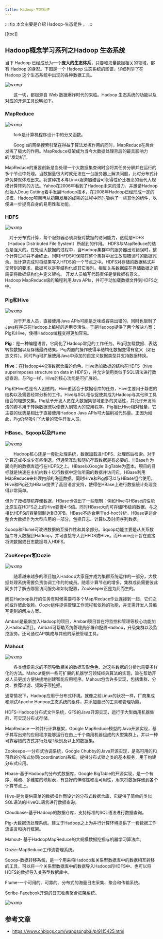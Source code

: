 ```yaml
---
title: Hadoop-生态组件
---
```


::: tip
本文主要是介绍 Hadoop-生态组件 。
:::

[[toc]]

## Hadoop概念学习系列之Hadoop 生态系统

当下 Hadoop 已经成长为一个**庞大的生态体系**，只要和海量数据相关的领域，都有 Hadoop 的身影。下图是一个 Hadoop 生态系统的图谱，详细列举了在 Hadoop 这个生态系统中出现的各种数据工具。

<img class= "zoom-custom-imgs" :src="$withBase('/assets/img/ds/ecology/component-1.png')" alt="wxmp">

　　这一切，都起源自 Web 数据爆炸时代的来临。Hadoop 生态系统的功能以及对应的开源工具说明如下。

 
### MapReduce

<img class= "zoom-custom-imgs" :src="$withBase('/assets/img/ds/ecology/component-2.png')" alt="wxmp">

　　fork是计算机程序设计中的分叉函数。

　　Google的网络搜索引擎在得益于算法发挥作用的同时，MapReduce在后台发挥了极大的作用。MapReduce框架成为当今大数据处理背后的最具影响力的“发动机”。

​    MapReduce的重要创新是当处理一个大数据集查询时会将其任务分解并在运行的多个节点中处理。当数据量很大时就无法在一台服务器上解决问题，此时分布式计算优势就体现出来。将这种技术与Linux服务器结合可获得性价比极高的替代大规模计算阵列的方法。Yahoo在2006年看到了Hadoop未来的潜力，并邀请Hadoop创始人Doug Cutting着手发展Hadoop技术，在2008年Hadoop已经形成一定的规模。Hadoop项目再从初期发展的成熟的过程中同时吸纳了一些其他的组件，以便进一步提高自身的易用性和功能。


### HDFS

<img class= "zoom-custom-imgs" :src="$withBase('/assets/img/ds/ecology/component-3.png')" alt="wxmp">

 　对于分布式计算，每个服务器必须具备对数据的访问能力，这就是HDFS（Hadoop Distributed File System）所起到的作用。 HDFS与MapReduce的结合是强大的。在处理大数据的过程中，当Hadoop集群中的服务器出现错误时，整个计算过程并不会终止。同时HFDS可保障在整个集群中发生故障错误时的数据冗余。当计算完成时将结果写入HFDS的一个节点之中。HDFS对存储的数据格式并无苛刻的要求，数据可以是非结构化或其它类别。相反关系数据库在存储数据之前需要将数据结构化并定义架构。 开发人员编写代码责任是使数据有意义。Hadoop MapReduce级的编程利用Java APIs，并可手动加载数据文件到HDFS之中。


### Pig和Hive

<img class= "zoom-custom-imgs" :src="$withBase('/assets/img/ds/ecology/component-4.png')" alt="wxmp">

　　对于开发人员，直接使用Java APIs可能是乏味或容易出错的，同时也限制了Java程序员在Hadoop上编程的运用灵活性。于是Hadoop提供了两个解决方案：Pig和Hive，使得Hadoop编程变得更加容易。

​    **Pig**：是一种编程语言，它简化了Hadoop常见的工作任务。Pig可加载数据、表达转换数据以及存储最终结果。Pig内置的操作使得半结构化数据变得有意义（如日志文件）。同时Pig可扩展使用Java中添加的自定义数据类型并支持数据转换。

​    **Hive**：在Hadoop中扮演数据仓库的角色。Hive添加数据的结构在HDFS（hive superimposes structure on data in HDFS），并允许使用类似于SQL语法进行数据查询。与Pig一样，Hive的核心功能是可扩展的。

​    Pig和Hive总是令人困惑的。Hive更适合于数据仓库的任务，Hive主要用于静态的结构以及需要经常分析的工作。Hive与SQL相似促使其成为Hadoop与其他BI工具结合的理想交集。Pig赋予开发人员在大数据集领域更多的灵活性，并允许开发简洁的脚本用于转换数据流以便嵌入到较大的应用程序。Pig相比Hive相对轻量，它主要的优势是相比于直接使用Hadoop Java APIs可大幅削减代码量。正因为如此，Pig仍然吸引了大量的软件开发人员。

 
### HBase、Sqoop以及Flume

<img class= "zoom-custom-imgs" :src="$withBase('/assets/img/ds/ecology/component-5.png')" alt="wxmp">

　　Hadoop核心还是一套批处理系统，数据加载进HDFS、处理然后检索。对于计算这或多或少有些倒退，但通常互动和随机存取数据是有必要的。HBase作为面向列的数据库运行在HDFS之上。HBase以Google BigTable为蓝本。项目的目标就是快速在主机内数十亿行数据中定位所需的数据并访问它。HBase利用MapReduce来处理内部的海量数据。同时Hive和Pig都可以与HBase组合使用，Hive和Pig还为HBase提供了高层语言支持，使得在HBase上进行数据统计处理变得非常简单。

​    但为了授权随机存储数据，HBase也做出了一些限制：例如Hive与HBase的性能比原生在HDFS之上的Hive要慢4-5倍。同时HBase大约可存储PB级的数据，与之相比HDFS的容量限制达到30PB。HBase不适合用于ad-hoc分析，HBase更适合整合大数据作为大型应用的一部分，包括日志、计算以及时间序列数据。

​    Sqoop和Flume可改进数据的互操作性和其余部分。Sqoop功能主要是从关系数据库导入数据到Hadoop，并可直接导入到HFDS或Hive。而Flume设计旨在直接将流数据或日志数据导入HDFS。


### ZooKeeper和Oozie

<img class= "zoom-custom-imgs" :src="$withBase('/assets/img/ds/ecology/component-6.png')" alt="wxmp">

　　随着越来越多的项目加入Hadoop大家庭并成为集群系统运作的一部分，大数据处理系统需要负责协调工作的的成员。随着计算节点的增多，集群成员需要彼此同步并了解去哪里访问服务和如何配置，ZooKeeper正是为此而生的。

​    而在Hadoop执行的任务有时候需要将多个Map/Reduce作业连接到一起，它们之间或许彼此依赖。Oozie组件提供管理工作流程和依赖的功能，并无需开发人员编写定制的解决方案。

​    Ambari是最新加入Hadoop的项目，Ambari项目旨在将监控和管理等核心功能加入Hadoop项目。Ambari可帮助系统管理员部署和配置Hadoop，升级集群以及监控服务。还可通过API集成与其他的系统管理工具。


### **Mahout**

<img class= "zoom-custom-imgs" :src="$withBase('/assets/img/ds/ecology/component-7.png')" alt="wxmp">

　　各类组织需求的不同导致相关的数据形形色色，对这些数据的分析也需要多样化的方法。Mahout提供一些可扩展的机器学习领域经典算法的实现，旨在帮助开发人员更加方便快捷地创建智能应用程序。Mahout包含许多实现，包括集群、分类、推荐过滤、频繁子项挖掘。

通常情况下，Hadoop应用于分布式环境。就像之前Linux的状况一样，厂商集成和测试Apache Hadoop生态系统的组件，并添加自己的工具和管理功能。

HDFS-Hadoop分布式文件系统，GFS的Java开源实现，运行于大型商用机器集群，可实现分布式存储。

MapReduce-一种并行计算框架，Google MapReduce模型的Java开源实现，基于其写出来的应用程序能够运行在由上千个商用机器组成的大型集群上，并以一种可靠容错的方式并行处理T级别及以上的数据集。

Zookeepe-一分布式协调系统，Google Chubby的Java开源实现，是高可用的和可靠的分布式协同(coordination)系统，提供分布式锁之类的基本服务，用于构建分布式应用。

Hbase-基于Hadoop的分布式数据库，Google BigTable的开源实现，是一个有序、稀疏、多维度的映射表，有良好的伸缩性和高可用性，用来将数据存储到各个计算节点上。

Hive-是为提供简单的数据操作而设计的分布式数据仓库，它提供了简单的类似SQL语法的HiveQL语言进行数据查询。

Cloudbase-基于Hadoop的数据仓库，支持标准的SQL语法进行数据查询。

Pig-大数据流处理系统。建立于Hadoop之上为并行计算环境提供了一套数据工作流语言和执行框架。

Mahout- 基于HadoopMapReduce的大规模数据挖掘与机器学习算法库。

Oozie-MapReduce工作流管理系统。

Sqoop-数据转移系统，是一个用来将Hadoop和关系型数据库中的数据相互转移的工具，可以将一个关系型数据库中的数据导入Hadoop的HDFS中、也可以将HDFS的数据导入关系型数据库中。

Flume-一个可用的、可靠的、分布式的海量日志采集、聚合和传输系统。

Scribe-Facebook开源的日志收集聚合框架系统。

<img class= "zoom-custom-imgs" :src="$withBase('/assets/img/ds/ecology/component-8.png')" alt="wxmp">


## 参考文章
* https://www.cnblogs.com/wangsongbai/p/9115425.html